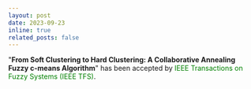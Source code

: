 ```yaml
---
layout: post
date: 2023-09-23
inline: true
related_posts: false
---
```


"**From Soft Clustering to Hard Clustering: A Collaborative Annealing Fuzzy c-means Algorithm**" has been accepted by <font color=green>IEEE Transactions on Fuzzy Systems (IEEE TFS)</font>.

